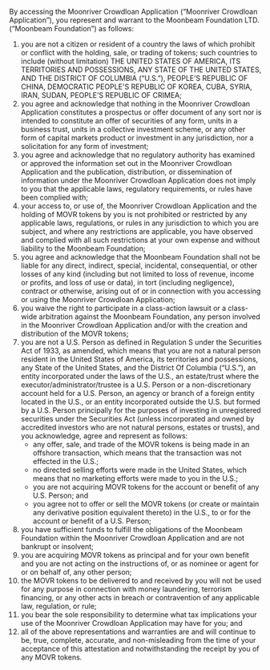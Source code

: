 By accessing the Moonriver Crowdloan Application (“Moonriver Crowdloan Application”),  you represent and warrant to the Moonbeam Foundation LTD. (“Moonbeam Foundation”) as follows:

1. you are not a citizen or resident of a country the laws of which prohibit or conflict with the holding, sale, or trading of tokens; such countries to include (without limitation) THE UNITED STATES OF AMERICA, ITS TERRITORIES AND POSSESSIONS, ANY STATE OF THE UNITED STATES, AND THE DISTRICT OF COLUMBIA (“U.S.”), PEOPLE’S REPUBLIC OF CHINA, DEMOCRATIC PEOPLE'S REPUBLIC OF KOREA, CUBA, SYRIA, IRAN, SUDAN, PEOPLE’S REPUBLIC OF CRIMEA;
2. you agree and acknowledge that nothing in the Moonriver Crowdloan Application constitutes a prospectus or offer document of any sort nor is intended to constitute an offer of securities of any form, units in a business trust, units in a collective investment scheme, or any other form of capital markets product or investment in any jurisdiction, nor a solicitation for any form of investment;
3. you agree and acknowledge that no regulatory authority has examined or approved the information set out in the Moonriver Crowdloan Application and the publication, distribution, or dissemination of information under the Moonriver Crowdloan Application does not imply to you that the applicable laws, regulatory requirements, or rules have been complied with;
4. your access to, or use of, the Moonriver Crowdloan Application and the holding of MOVR tokens by you is not prohibited or restricted by any applicable laws, regulations, or rules in any jurisdiction to which you are subject, and where any restrictions are applicable, you have observed and complied with all such restrictions at your own expense and without liability to the Moonbeam Foundation;
5. you agree and acknowledge that the Moonbeam Foundation shall not be liable for any direct, indirect, special, incidental, consequential, or other losses of any kind (including but not limited to loss of revenue, income or profits, and loss of use or data), in tort (including negligence), contract or otherwise, arising out of or in connection with you accessing or using the Moonriver Crowdloan Application;
6. you waive the right to participate in a class-action lawsuit or a class-wide arbitration against the Moonbeam Foundation, any person involved in the Moonriver Crowdloan Application and/or with the creation and distribution of the MOVR tokens;
7. you are not a U.S. Person as defined in Regulation S under the Securities Act of 1933, as amended, which means that you are not a natural person resident in the United States of America, its territories and possessions, any State of the United States, and the District Of Columbia (“U.S.”), an entity incorporated under the laws of the U.S., an estate/trust where the executor/administrator/trustee is a U.S. Person or a non-discretionary account held for a U.S. Person, an agency or branch of a foreign entity located in the U.S., or an entity incorporated outside the U.S. but formed by a U.S. Person principally for the purposes of investing in unregistered securities under the Securities Act (unless incorporated and owned by accredited investors who are not natural persons, estates or trusts), and you acknowledge, agree and represent as follows:
   - any offer, sale, and trade of the MOVR tokens is being made in an offshore transaction, which means that the transaction was not effected in the U.S.;
   - no directed selling efforts were made in the United States, which means that no marketing efforts were made to you in the U.S.;
   - you are not acquiring MOVR tokens for the account or benefit of any U.S. Person; and
   - you agree not to offer or sell the MOVR tokens (or create or maintain any derivative position equivalent thereto) in the U.S., to or for the account or benefit of a U.S. Person;
8. you have sufficient funds to fulfill the obligations of the Moonbeam Foundation within the Moonriver Crowdloan Application and are not bankrupt or insolvent;
9. you are acquiring MOVR tokens as principal and for your own benefit and you are not acting on the instructions of, or as nominee or agent for or on behalf of, any other person;
10. the MOVR tokens to be delivered to and received by you will not be used for any purpose in connection with money laundering, terrorism financing, or any other acts in breach or contravention of any applicable law, regulation, or rule;
11. you bear the sole responsibility to determine what tax implications your use of the Moonriver Crowdloan Application may have for you; and
12. all of the above representations and warranties are and will continue to be, true, complete, accurate, and non-misleading from the time of your acceptance of this attestation and notwithstanding the receipt by you of any MOVR tokens.